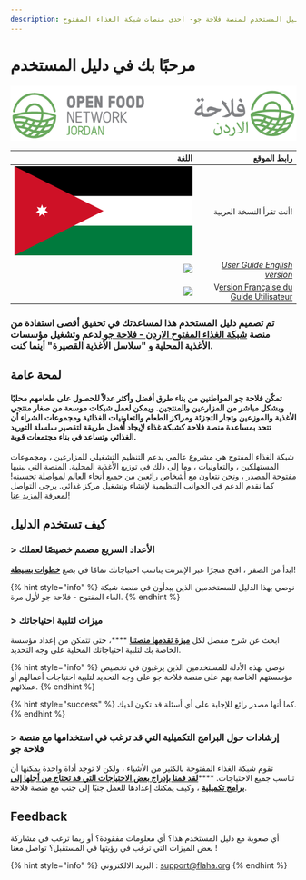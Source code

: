 ```yaml
---
description: مرحبًا بك في دليل المستخدم لمنصة فلاحة جو- احدى منصات شبكة الغذاء المفتوح -
---
```


# مرحبًا بك في دليل المستخدم

![](.gitbook/assets/flaha_ofn_jo.png)

| اللغة |  رابط الموقع |
| ---: | ---: |
| ![](.gitbook/assets/jordan_flag.png) | أنت تقرأ النسخة العربية! |
| ![](.gitbook/assets/capture-du-2019-09-26-00-38-19.png) | [_User Guide  English version_](https://guide.openfoodnetwork.org/) |
| ![](.gitbook/assets/capture-du-2019-09-26-00-38-01.png) | V[ersion Française du Guide Utilisateur](https://ofn-user-guide.gitbook.io/guide-utilisateur-open-food-network/) |

### تم تصميم دليل المستخدم هذا لمساعدتك في تحقيق أقصى استفادة من منصة [شبكة الغذاء المفتوح الاردن - فلاحة جو ](https://flaha.org)لدعم وتشغيل مؤسسات الأغذية المحلية و "سلاسل الأغذية القصيرة" أينما كنت.

## لمحة عامة

#### تمكّن **فلاحة جو** المواطنين من بناء طرق أفضل وأكثر عدلاً للحصول على طعامهم محليًا وبشكل مباشر من المزارعين والمنتجين. ويمكن لعمل شبكات موسعة من صغار منتجي الأغذية والموزعين وتجار التجزئة ومراكز الطعام والتعاونيات الغذائية ومجموعات الشراء أن تتحد بمساعدة منصة فلاحة كشبكة غذاء لإيجاد أفضل طريقة لتقصير سلسلة التوريد الغذائي وتساعد في بناء مجتمعات قوية.

شبكة الغذاء المفتوح هي مشروع عالمي يدعم التنظيم التشغيلي للمزارعين ، ومجموعات المستهلكين ، والتعاونيات ، وما إلى ذلك في توزيع الأغذية المحلية. المنصة التي نبنيها مفتوحة المصدر ، ونحن نتعاون مع أشخاص رائعين من جميع أنحاء العالم لمواصلة تحسينه! كما نقدم الدعم في الجوانب التنظيمية لإنشاء وتشغيل مركز غذائي. يرجى التواصل لمعرفة [المزيد عنا!](https://www.openfoodnetwork.org/find-your-local-open-food-network)

## كيف تستخدم الدليل

### &gt; الأعداد السريع مصمم خصيصًا لعملك

ابدأ من الصفر ، افتح متجرًا عبر الإنترنت يناسب احتياجاتك تمامًا في بضع [**خطوات بسيطة**](your-quick-start-on-ofn-given-who-you-are.md)!

{% hint style="info" %}
نوصي بهذا الدليل للمستخدمين الذين يبدأون في منصة شبكة الغاء المفتوح - فلاحة جو لأول مرة.
{% endhint %}

### &gt; ميزات لتلبية احتياجاتك

ابحث عن شرح مفصل لكل [**ميزة تقدمها منصتنا**](basic-features/) ****، حتى تتمكن من إعداد مؤسسة الخاصة بك لتلبية احتياجاتك المحلية على وجه التحديد.

{% hint style="info" %}
نوصي بهذه الأدلة للمستخدمين الذين يرغبون في تخصيص مؤسستهم الخاصة بهم على منصة فلاحة جو على وجه التحديد لتلبية احتياجات أعمالهم أو عملائهم.
{% endhint %}

{% hint style="success" %}
كما أنها مصدر رائع للإجابة على أي أسئلة قد تكون لديك.
{% endhint %}

### &gt; إرشادات حول البرامج التكميلية التي قد ترغب في استخدامها مع منصة فلاحة جو

تقوم شبكة الغذاء المفتوحة بالكثير من الأشياء ، ولكن لا توجد أداة واحدة يمكنها أن تناسب جميع الاحتياجات. ****[**لقد قمنا بإدراج بعض الاحتياجات التي قد تحتاج من أجلها إلى برامج تكميلية**]() ، وكيف يمكنك إعدادها للعمل جنبًا إلى جنب مع منصة فلاحة.

## Feedback

أي صعوبة مع دليل المستخدم هذا؟ أي معلومات مفقودة؟ أو ربما ترغب في مشاركة بعض الميزات التي ترغب في رؤيتها في المستقبل؟ تواصل معنا !

{% hint style="info" %}
البريد الالكتروني : support@flaha.org
{% endhint %}

